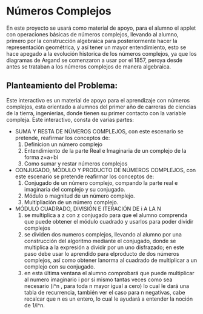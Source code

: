 # Números Complejos
En este proyecto se usará como material de apoyo, para el alumno el applet con operaciones básicas de números complejos, llevando al alumno, primero por la construcción algebraica para posteriormente hacer la representación geométrica, y así tener un mayor entendimiento, esto se hace apegado a la evolución historica de los números complejos, ya que los diagramas de Argand se comenzaron a usar por el 1857, peroya desde antes se trataban a los números complejos de manera algebraica. 
## Planteamiento del Problema:
Este interactivo es un material de apoyo para el aprendizaje con números complejos, esta orientado a alumnos del primer año de carreras de ciencias de la tierra, ingenierias, donde tienen su primer contacto con la variable compleja. Este interactivo, consta de varias partes:
*   SUMA Y RESTA DE NÚMEROS COMPLEJOS, con este escenario se pretende, reafirmar los conceptos de:
    1. Definicion  un número complejo
    2. Entendimiento de la parte Real e Imaginaria de un complejo de la forma z=a+bi
    3. Como sumar y restar números complejos
*   CONJUGADO, MÓDULO Y PRODUCTO DE NÚMEROS COMPLEJOS, con este escenario se pretende reafirmar los conceptos de:
    1. Conjugado de un número complejo, compando la parte real e imaginaria del complejo y su conjugado.
    2. Módulo o magnitud de un número complejo.
    3. Multipliación de un número complejo.
*   MÓDULO CUADRADO, DIVISIÓN E ITERACIÓN DE i A LA N 
    1. se multiplica a z con z conjugado para que el alumno comprenda que puede obtener el módulo cuadrado y usarlos para poder dividir complejos
    2. se dividen dos numeros complejos, llevando al alumno por una construcción del algoritmo mediante el conjugado, donde se multiplica a la expresión a dividir por un uno disfrazado; en este paso debe usar lo aprendido para elproducto de dos números complejos, así como obtener lanorma al cuadrado de multiplicar a un complejo con su conjugado.
    3. en esta última ventana el alumno comprobará que puede multiplicar al numero imaginario i por si mismo tantas veces como sea necesario (i^n , para toda n mayor igual a cero) lo cual le dará una tabla de recurrencia, también ver el caso para n negativas, cabe recalcar que n es un entero, lo cual le ayudará a entender la noción de 1/i^n. 

